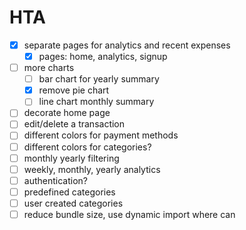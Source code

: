 # HTA

- [x] separate pages for analytics and recent expenses
  - [x] pages: home, analytics, signup
- [ ] more charts
  - [ ] bar chart for yearly summary
  - [x] remove pie chart
  - [ ] line chart monthly summary
- [ ] decorate home page
- [ ] edit/delete a transaction
- [ ] different colors for payment methods
- [ ] different colors for categories?
- [ ] monthly yearly filtering
- [ ] weekly, monthly, yearly analytics
- [ ] authentication?
- [ ] predefined categories
- [ ] user created categories
- [ ] reduce bundle size, use dynamic import where can
